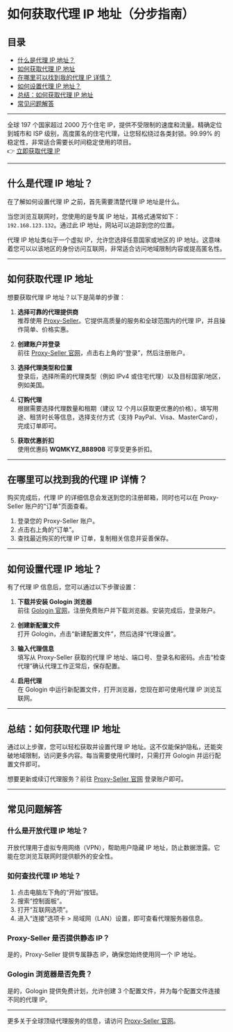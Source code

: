 # 如何获取代理 IP 地址（分步指南）

## 目录
- [什么是代理 IP 地址？](#什么是代理-ip-地址)
- [如何获取代理 IP 地址](#如何获取代理-ip-地址)
- [在哪里可以找到我的代理 IP 详情？](#在哪里可以找到我的代理-ip-详情)
- [如何设置代理 IP 地址？](#如何设置代理-ip-地址)
- [总结：如何获取代理 IP 地址](#总结如何获取代理-ip-地址)
- [常见问题解答](#常见问题解答)

---

全球 197 个国家超过 2000 万个住宅 IP，提供不受限制的速度和流量。精确定位到城市和 ISP 级别，高度匿名的住宅代理，让您轻松绕过各类封锁。99.99% 的稳定性，非常适合需要长时间稳定使用的项目。  
👉 [立即获取代理 IP](https://bit.ly/proxy-seller-coupon)

---

## 什么是代理 IP 地址？

在了解如何设置代理 IP 之前，首先需要清楚代理 IP 地址是什么。

当您浏览互联网时，您使用的是专属 IP 地址，其格式通常如下：`192.168.123.132`。通过此 IP 地址，网站可以追踪到您的位置。

代理 IP 地址类似于一个虚拟 IP，允许您选择任意国家或地区的 IP 地址。这意味着您可以以该地区的身份访问互联网，非常适合访问地域限制内容或提高匿名性。

---

## 如何获取代理 IP 地址

想要获取代理 IP 地址？以下是简单的步骤：

1. **选择可靠的代理提供商**  
   推荐使用 [Proxy-Seller](https://bit.ly/proxy-seller-coupon)。它提供高质量的服务和全球范围内的代理 IP，并且操作简单、价格实惠。

2. **创建账户并登录**  
   前往 [Proxy-Seller 官网](https://bit.ly/proxy-seller-coupon)，点击右上角的“登录”，然后注册账户。

3. **选择代理类型和位置**  
   登录后，选择所需的代理类型（例如 IPv4 或住宅代理）以及目标国家/地区，例如美国。

4. **订购代理**  
   根据需要选择代理数量和租期（建议 12 个月以获取更优惠的价格）。填写用途、租赁时长等信息，选择支付方式（支持 PayPal、Visa、MasterCard），完成订单即可。

5. **获取优惠折扣**  
   使用优惠码 **WQMKYZ_888908** 可享受更多折扣。

---

## 在哪里可以找到我的代理 IP 详情？

购买完成后，代理 IP 的详细信息会发送到您的注册邮箱，同时也可以在 Proxy-Seller 账户的“订单”页面查看。

1. 登录您的 Proxy-Seller 账户。
2. 点击右上角的“订单”。
3. 查找最近购买的代理 IP 订单，复制相关信息并妥善保存。

---

## 如何设置代理 IP 地址？

有了代理 IP 信息后，您可以通过以下步骤设置：

1. **下载并安装 Gologin 浏览器**  
   前往 [Gologin 官网](https://gologin.com/)，注册免费账户并下载浏览器。安装完成后，登录账户。

2. **创建新配置文件**  
   打开 Gologin，点击“新建配置文件”，然后选择“代理设置”。

3. **输入代理信息**  
   填写从 Proxy-Seller 获取的代理 IP 地址、端口号、登录名和密码。点击“检查代理”确认代理工作正常后，保存配置。

4. **启用代理**  
   在 Gologin 中运行新配置文件，打开浏览器，您现在即可使用代理 IP 浏览互联网。

---

## 总结：如何获取代理 IP 地址

通过以上步骤，您可以轻松获取并设置代理 IP 地址。这不仅能保护隐私，还能突破地域限制，访问更多内容。每当需要使用代理时，只需打开 Gologin 并运行配置文件即可。

想要更新或续订代理服务？前往 [Proxy-Seller 官网](https://bit.ly/proxy-seller-coupon) 登录账户即可。

---

## 常见问题解答

### 什么是开放代理 IP 地址？
开放代理用于虚拟专用网络（VPN），帮助用户隐藏 IP 地址，防止数据泄露。它能在您浏览互联网时提供额外的安全性。

### 如何查找代理 IP 地址？
1. 点击电脑左下角的“开始”按钮。  
2. 搜索“控制面板”。  
3. 打开“互联网选项”。  
4. 进入“连接”选项卡 > 局域网（LAN）设置，即可查看代理服务器信息。

### Proxy-Seller 是否提供静态 IP？
是的，Proxy-Seller 提供专属静态 IP，确保您始终使用同一个 IP 地址。

### Gologin 浏览器是否免费？
是的，Gologin 提供免费计划，允许创建 3 个配置文件，并为每个配置文件连接不同的代理 IP。

---

更多关于全球顶级代理服务的信息，请访问 [Proxy-Seller 官网](https://bit.ly/proxy-seller-coupon)。
